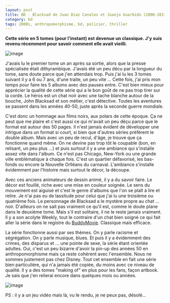 ```yaml
---
layout: post
title: BD - Blacksad de Juan Diaz Canales et Juanjo Guarbido (2000-2013)
category: bd
tags: 2000s, anthropomorphisme, bd, policier, thriller
---
```

**Cette série en 5 tomes (pour l'instant) est devenue un classique. J'y suis revenu récemment pour savoir comment elle avait vieilli.** 

![image](https://cheziceman.files.wordpress.com/2019/12/blacksad.jpg)

J'avais lu le premier tome un an après sa sortie, alors que la presse spécialisée était dithyrambique. J'avais été un peu décu par la longueur du tome, sans doute parce que j'en attendais trop. Puis j'ai lu les 3 tomes suivant il y a 6 ou 7 ans, d'une traite, un peu vite ... Cette fois, j'ai pris mon temps pour faire les 5 albums avec des pauses entre. C'est bien mieux pour apprécier la qualité de cette série qui a le bon goût de ne pas trop tirer sur la corde. Le héros est un chat noir avec une tache blanche autour de la bouche, John Blacksad et son métier, c'est détective. Toutes les aventures se passent dans les années 40-50, juste après la seconde guerre mondiale.

C'est donc un hommage aux films noirs, aux polars de cette époque. Ça ne peut que me plaire et c'est aussi ce qui m'avait un peu déçu parce que le format est autour des 50 pages. Il n'est jamais évident de développer une intrigue dans un format si court, si bien que d'autres séries préfèrent le double album. Mais avec un peu de recul, d'âge, je trouve que ça fonctionne quand même. On ne devine pas trop tôt le coupable (bon, en relisant, un peu plus ...) et puis surtout il y a une ambiance qui s'installe assez vite dans l'album. Ce n'est pas Chicago, New-York ou une grande ville emblématique à chaque fois. C'est un quartier défavorisé, les bas-fonds ou encore la Nouvelle Orlléans du carnaval. L'ambiance s'installe évidemment par l'histoire mais surtout le décor, la découpe. 

Avec ces anciens animateurs de dessin animé, il y a du savoir faire. Le décor est fouillé, riche avec une mise en couleur soignée. Le sens du mouvement est aiguisé et c'est le genre d'albums que l'on se plaît à lire et relire. Je n'ai pas eu de lassitude pour celui que j'ai lu une troisième ou quatrième fois. Le personnage de Blacksad a le mystère propre au chat ... noir. D'ailleurs on ne sait pas vraiment ce qu'il est, comme le doute plane dans le deuxième tome. Mais s'il est solitaire, il ne le reste jamais vraiment. Il y a son acolyte Weekly, tout le contraire d'un chat bien soigné ce qui fait aller la série dans le registre du <a href="https://fr.wikipedia.org/wiki/Buddy_movie">BuddyMovie</a>. Classique mais efficace. 

La série fonctionne aussi par ses thèmes. On y parle racisme et ségrégation. On y parle musique, blues. Et puis il y a évidemment des crimes, des disparus et ... une pointe de sexe, la série étant orientée adultes. Oui, c'est un peu bizarre d'avoir la pin-up des années 50 en anthropomorphisme mais ça reste cohérent avec l'ensemble. Nous ne sommes justement pas chez Disney. Tout cet ensemble en fait une série bien particulière, qui n'a jamais été copiée, du moins avec ce niveau de qualité. Il y a des tomes "making of" en plus pour les fans, façon artbook. Je sais que j'en relierai encore dans quelques mois ou années. 

![image](https://cheziceman.files.wordpress.com/2019/12/blacksad2.jpg)

PS : il y a un jeu vidéo mais là,  vu le rendu, je ne peux pas, désolé...
